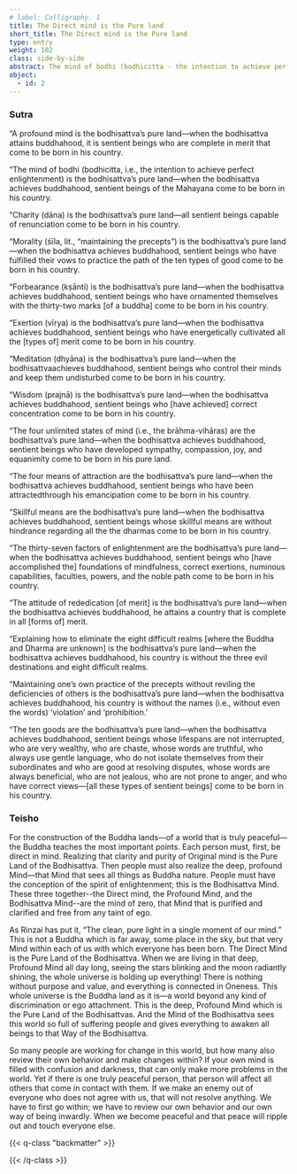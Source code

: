 ```yaml
---
# label: Calligraphy. 1
title: The Direct mind is the Pure land
short_title: The Direct mind is the Pure land
type: entry
weight: 102
class: side-by-side
abstract: The mind of bodhi (bodhicitta - the intention to achieve perfect enlightenment) is the bodhisattva’s pure land
object:
  - id: 2
---
```

### Sutra
“A profound mind is the bodhisattva’s pure land—when the bodhisattva attains buddhahood, it is sentient beings who are complete in merit that come to be born in his country.

“The mind of bodhi (bodhicitta, i.e., the intention to achieve perfect enlightenment) is the bodhisattva’s pure land—when the bodhisattva achieves buddhahood, sentient beings of the Mahayana come to be born in his country.

“Charity (dāna) is the bodhisattva’s pure land—all sentient beings capable of renunciation come to be born in his country.

“Morality (śīla, lit., “maintaining the precepts”) is the bodhisattva’s pure land—when the bodhisattva achieves buddhahood, sentient beings who have fulfilled their vows to practice the path of the ten types of good come to be born in his country.

“Forbearance (kṣānti) is the bodhisattva’s pure land—when the bodhisattva achieves buddhahood, sentient beings who have ornamented themselves with the thirty-two marks [of a buddha] come to be born in his country.

“Exertion (vīrya) is the bodhisattva’s pure land—when the bodhisattva achieves buddhahood, sentient beings who have energetically cultivated all the [types of] merit come to be born in his country.

“Meditation (dhyāna) is the bodhisattva’s pure land—when the bodhisattvaachieves buddhahood, sentient beings who control their minds and keep them undisturbed come to be born in his country.

“Wisdom (prajnā) is the bodhisattva’s pure land—when the bodhisattva achieves buddhahood, sentient beings who [have achieved] correct concentration come to be born in his country.

“The four unlimited states of mind (i.e., the brāhma-vihāras) are the bodhisattva’s pure land—when the bodhisattva achieves buddhahood, sentient beings who have developed sympathy, compassion, joy, and equanimity come to be born in his pure land.

“The four means of attraction are the bodhisattva’s pure land—when the bodhisattva achieves buddhahood, sentient beings who have been attractedthrough his emancipation come to be born in his country.

“Skillful means are the bodhisattva’s pure land—when the bodhisattva achieves buddhahood, sentient beings whose skillful means are without hindrance regarding all the the dharmas come to be born in his country.

“The thirty-seven factors of enlightenment are the bodhisattva’s pure land—when the bodhisattva achieves buddhahood, sentient beings who [have accomplished the] foundations of mindfulness, correct exertions, numinous capabilities, faculties, powers, and the noble path come to be born in his country.

“The attitude of rededication [of merit] is the bodhisattva’s pure land—when the bodhisattva achieves buddhahood, he attains a country that is complete in all [forms of] merit.

“Explaining how to eliminate the eight difficult realms [where the Buddha and Dharma are unknown] is the bodhisattva’s pure land—when the bodhisattva achieves buddhahood, his country is without the three evil destinations and eight difficult realms.

“Maintaining one’s own practice of the precepts without reviling the deficiencies of others is the bodhisattva’s pure land—when the bodhisattva achieves buddhahood, his country is without the names (i.e., without even the words) ‘violation’ and ‘prohibition.’

“The ten goods are the bodhisattva’s pure land—when the bodhisattva achieves buddhahood, sentient beings whose lifespans are not interrupted, who are very wealthy, who are chaste, whose words are truthful, who always use gentle language, who do not isolate themselves from their subordinates and who are good at resolving disputes, whose words are always beneficial, who are not jealous, who are not prone to anger, and who have correct views—[all these types of sentient beings] come to be born in his country.



### Teisho

For the construction of the Buddha lands—of a world that is truly peaceful—the Buddha teaches the most important points. Each person must, first, be direct in mind. Realizing that clarity and purity of Original mind is the Pure Land of the Bodhisattva. Then people must also realize the deep, profound Mind—that Mind that sees all things as Buddha nature. People must have the conception of the spirit of enlightenment; this is the Bodhisattva Mind. These three together--the Direct mind, the Profound Mind, and the Bodhisattva Mind--are the mind of zero, that Mind that is purified and clarified and free from any taint of ego. 

As Rinzai has put it, “The clean, pure light in a single moment of our mind.” This is not a Buddha which is far away, some place in the sky, but that very Mind within each of us with which everyone has been born. The Direct Mind is the Pure Land of the Bodhisattva. When we are living in that deep, Profound Mind all day long, seeing the stars blinking and the moon radiantly shining, the whole universe is holding up everything! There is nothing without purpose and value, and everything is connected in Oneness. This whole universe is the Buddha land as it is—a world beyond any kind of discrimination or ego attachment. This is the deep, Profound Mind which is the Pure Land of the Bodhisattvas. And the Mind of the Bodhisattva sees this world so full of suffering people and gives everything to awaken all beings to that Way of the Bodhisattva. 

So many people are working for change in this world, but how many also review their own behavior and make changes within? If your own mind is filled with confusion and darkness, that can only make more problems in the world. Yet if there is one truly peaceful person, that person will affect all others that come in contact with them. If we make an enemy out of everyone who does not agree with us, that will not resolve anything. We have to first go within; we have to review our own behavior and our own way of being inwardly. When we become peaceful and that peace will ripple out and touch everyone else.



{{< q-class "backmatter" >}}

{{< /q-class >}}
